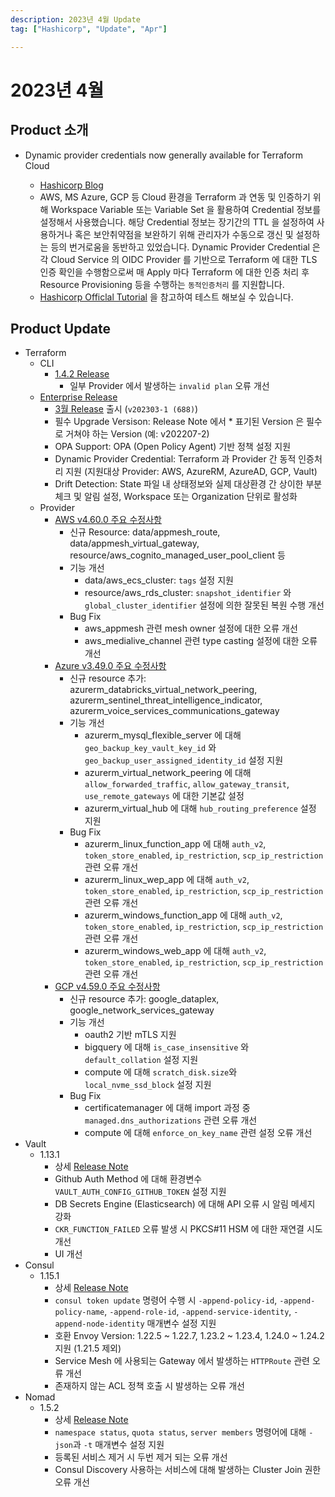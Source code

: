 ```yaml
---
description: 2023년 4월 Update
tag: ["Hashicorp", "Update", "Apr"]

---
```


# 2023년 4월



## Product 소개

- Dynamic provider credentials now generally available for Terraform Cloud

  - [Hashicorp Blog](https://www.hashicorp.com/blog/dynamic-provider-credentials-now-ga-for-terraform-cloud)
  - AWS, MS Azure, GCP 등 Cloud 환경을 Terraform 과 연동 및 인증하기 위해 Workspace Variable 또는 Variable Set 을 활용하여 Credential 정보를 설정해서 사용했습니다. 해당 Credential 정보는 장기간의 TTL 을 설정하여 사용하거나 혹은 보안취약점을 보완하기 위해 관리자가 수동으로 갱신 및 설정하는 등의 번거로움을 동반하고 있었습니다. Dynamic Provider Credential 은 각 Cloud Service 의 OIDC Provider 를 기반으로 Terraform 에 대한 TLS 인증 확인을 수행함으로써 매 Apply 마다  Terraform 에 대한 인증 처리 후 Resource Provisioning 등을 수행하는 `동적인증처리` 를 지원합니다. 
  - [Hashicorp Officlal Tutorial](https://developer.hashicorp.com/terraform/tutorials/cloud/dynamic-credentials?product_intent=terraform) 을 참고하여 테스트 해보실 수 있습니다.


## Product Update

- Terraform
  - CLI
    - [1.4.2 Release](https://github.com/hashicorp/terraform/releases/tag/v1.4.2)
      - 일부 Provider 에서 발생하는 `invalid plan` 오류 개선
  - [Enterprise Release](https://developer.hashicorp.com/terraform/enterprise/releases)
    - [3월 Release](https://developer.hashicorp.com/terraform/enterprise/releases/2023/v202303-1) 출시 (`v202303-1 (688)`)
    - 필수 Upgrade Versison: Release Note 에서 * 표기된 Version 은 필수로 거쳐야 하는 Version (예: v202207-2)
    - OPA Support: OPA (Open Policy Agent) 기반 정책 설정 지원
    - Dynamic Provider Credential: Terraform 과 Provider 간 동적 인증처리 지원 (지원대상 Provider: AWS, AzureRM, AzureAD, GCP, Vault)
    - Drift Detection: State 파일 내 상태정보와 실제 대상환경 간 상이한 부분 체크 및 알림 설정, Workspace 또는 Organization 단위로 활성화
  - Provider
    - [AWS v4.60.0 주요 수정사항](https://github.com/hashicorp/terraform-provider-aws/releases/tag/v4.60.0)
      - 신규 Resource: data/appmesh_route, data/appmesh_virtual_gateway, resource/aws_cognito_managed_user_pool_client 등
      - 기능 개선
        - data/aws_ecs_cluster: `tags` 설정 지원
        - resource/aws_rds_cluster: `snapshot_identifier` 와 `global_cluster_identifier` 설정에 의한 잘못된 복원 수행 개선 
      - Bug Fix
        - aws_appmesh 관련 mesh owner 설정에 대한 오류 개선
        - aws_medialive_channel 관련 type casting 설정에 대한 오류 개선
    - [Azure v3.49.0 주요 수정사항](https://github.com/hashicorp/terraform-provider-azurerm/releases/tag/v3.49.0)
      - 신규 resource 추가: azurerm_databricks_virtual_network_peering, azurerm_sentinel_threat_intelligence_indicator, azurerm_voice_services_communications_gateway
      - 기능 개선
        - azurerm_mysql_flexible_server 에 대해  `geo_backup_key_vault_key_id` 와 `geo_backup_user_assigned_identity_id` 설정 지원
        - azurerm_virtual_network_peering 에 대해 `allow_forwarded_traffic`, `allow_gateway_transit`, `use_remote_gateways` 에 대한 기본값 설정
        - azurerm_virtual_hub 에 대해 `hub_routing_preference` 설정 지원
      - Bug Fix
        - azurerm_linux_function_app 에 대해 `auth_v2`, `token_store_enabled`, `ip_restriction`, `scp_ip_restriction` 관련 오류 개선
        - azurerm_linux_wep_app 에 대해  `auth_v2`, `token_store_enabled`, `ip_restriction`, `scp_ip_restriction` 관련 오류 개선
        - azurerm_windows_function_app 에 대해  `auth_v2`, `token_store_enabled`, `ip_restriction`, `scp_ip_restriction` 관련 오류 개선
        - azurerm_windows_web_app 에 대해  `auth_v2`, `token_store_enabled`, `ip_restriction`, `scp_ip_restriction` 관련 오류 개선
    - [GCP v4.59.0 주요 수정사항](https://github.com/hashicorp/terraform-provider-google/releases/tag/v4.59.0)
      -  신규 resource 추가: google_dataplex, google_network_services_gateway 
      -  기능 개선
         -  oauth2 기반 mTLS 지원
         -  bigquery 에 대해 `is_case_insensitive` 와 `default_collation` 설정 지원
         -  compute 에 대해 `scratch_disk.size`와 `local_nvme_ssd_block` 설정 지원
      -  Bug Fix
         -  certificatemanager 에 대해 import 과정 중 `managed.dns_authorizations` 관련 오류 개선
         -  compute 에 대해 `enforce_on_key_name` 관련 설정 오류 개선
- Vault
  - 1.13.1
    - 상세 [Release Note](https://github.com/hashicorp/vault/releases/tag/v1.13.1)
    - Github Auth Method 에 대해 환경변수 `VAULT_AUTH_CONFIG_GITHUB_TOKEN` 설정 지원
    - DB Secrets Engine (Elasticsearch) 에 대해 API 오류 시 알림 메세지 강화
    - `CKR_FUNCTION_FAILED` 오류 발생 시 PKCS#11 HSM 에 대한 재연결 시도 개선
    - UI 개선
- Consul
  - 1.15.1
    - 상세 [Release Note](https://github.com/hashicorp/consul/releases/tag/v1.15.1)
    - `consul token update` 명령어 수행 시 `-append-policy-id`, `-append-policy-name`, `-append-role-id`, `-append-service-identity`, `-append-node-identity` 매개변수 설정 지원
    - 호환 Envoy Version: 1.22.5 ~ 1.22.7, 1.23.2 ~ 1.23.4, 1.24.0 ~ 1.24.2 지원 (1.21.5 제외)
    - Service Mesh 에 사용되는 Gateway 에서 발생하는 `HTTPRoute` 관련 오류 개선
    - 존재하지 않는 ACL 정책 호출 시 발생하는 오류 개선 
- Nomad
  - 1.5.2
    - 상세 [Release Note](https://github.com/hashicorp/nomad/releases/tag/v1.5.2)
    - `namespace status`, `quota status`, `server members` 명령어에 대해 `-json`과 `-t` 매개변수 설정 지원
    - 등록된 서비스 제거 시 두번 제거 되는 오류 개선
    - Consul Discovery 사용하는 서비스에 대해 발생하는 Cluster Join 권한 오류 개선

